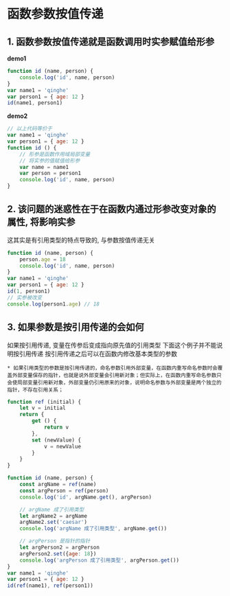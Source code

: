# 函数参数按值传递

## 1. 函数参数按值传递就是函数调用时实参赋值给形参

**demo1**
```javascript
function id (name, person) {
    console.log('id', name, person)
}
var name1 = 'qinghe'
var person1 = { age: 12 } 
id(name1, person1)
```
**demo2**
```javascript
// 以上代码等价于
var name1 = 'qinghe'
var person1 = { age: 12 } 
function id () {
    // 形参是函数作用域局部变量
    // 将实参的值赋值给形参
    var name = name1
    var person = person1
    console.log('id', name, person)
}
```


## 2. 该问题的迷惑性在于在函数内通过形参改变对象的属性, 将影响实参
这其实是有引用类型的特点导致的, 与参数按值传递无关

```javascript
function id (name, person) {
    person.age = 18
    console.log('id', name, person)
}
var name1 = 'qinghe'
var person1 = { age: 12 } 
id(1, person1)
// 实参被改变
console.log(person1.age) // 18
```

## 3. 如果参数是按引用传递的会如何
如果按引用传递, 变量在传参后变成指向原先值的引用类型
下面这个例子并不能说明按引用传递
按引用传递之后可以在函数内修改基本类型的参数

    * 如果引用类型的参数是按引用传递的，命名参数引用外部变量，在函数内重写命名参数时会覆盖外部变量保存的指针，也就是说外部变量会引用新对象；但实际上，在函数内重写命名参数只会使局部变量引用新对象，外部变量仍引用原来的对象，说明命名参数与外部变量是两个独立的指针，不存在引用关系；

```javascript
function ref (initial) {
    let v = initial
    return {
        get () {
            return v
        },
        set (newValue) {
            v = newValue
        }
    }
}

function id (name, person) {
    const argName = ref(name)
    const argPerson = ref(person)
    console.log('id', argName.get(), argPerson)

    // argName 成了引用类型
    let argName2 = argName
    argName2.set('caesar')
    console.log('argName 成了引用类型', argName.get())

    // argPerson 是指针的指针
    let argPerson2 = argPerson
    argPerson2.set({age: 18})
    console.log('argPerson 成了引用类型', argPerson.get())
}
var name1 = 'qinghe'
var person1 = { age: 12 } 
id(ref(name1), ref(person1))
```